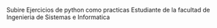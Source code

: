 Subire Ejercicios de python como practicas
Estudiante de la facultad de Ingenieria de Sistemas e Informatica